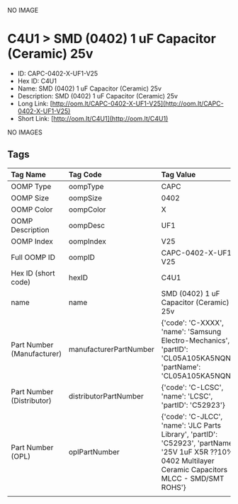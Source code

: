 


  
NO IMAGE  
# C4U1 > SMD (0402) 1 uF Capacitor (Ceramic) 25v

- ID: CAPC-0402-X-UF1-V25
- Hex ID: C4U1
- Name: SMD (0402) 1 uF Capacitor (Ceramic) 25v
- Description: SMD (0402) 1 uF Capacitor (Ceramic) 25v
- Long Link: [http://oom.lt/CAPC-0402-X-UF1-V25](http://oom.lt/CAPC-0402-X-UF1-V25)
- Short Link: [http://oom.lt/C4U1](http://oom.lt/C4U1)
  
NO IMAGES  
## Tags
  

|Tag Name|Tag Code|Tag Value|
| :--- | :--- | :--- |
|OOMP Type|oompType|CAPC|
|OOMP Size|oompSize|0402|
|OOMP Color|oompColor|X|
|OOMP Description|oompDesc|UF1|
|OOMP Index|oompIndex|V25|
|Full OOMP ID|oompID|CAPC-0402-X-UF1-V25|
|Hex ID (short code)|hexID|C4U1|
|name|name|SMD (0402) 1 uF Capacitor (Ceramic) 25v|
|Part Number (Manufacturer)|manufacturerPartNumber|{'code': 'C-XXXX', 'name': 'Samsung Electro-Mechanics', 'partID': 'CL05A105KA5NQNC', 'partName': 'CL05A105KA5NQNC'}|
|Part Number (Distributor)|distributorPartNumber|{'code': 'C-LCSC', 'name': 'LCSC', 'partID': 'C52923'}|
|Part Number (OPL)|oplPartNumber|{'code': 'C-JLCC', 'name': 'JLC Parts Library', 'partID': 'C52923', 'partName': '25V 1uF X5R ??10% 0402  Multilayer Ceramic Capacitors MLCC - SMD/SMT ROHS'}|
||||
